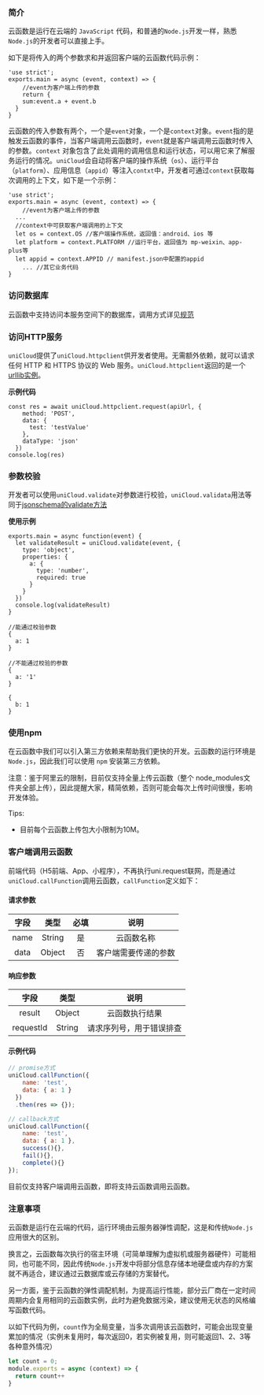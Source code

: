 
### 简介

云函数是运行在云端的 `JavaScript` 代码，和普通的`Node.js`开发一样，熟悉`Node.js`的开发者可以直接上手。

如下是将传入的两个参数求和并返回客户端的云函数代码示例：

```
'use strict';
exports.main = async (event, context) => {
	//event为客户端上传的参数
	return {
    sum:event.a + event.b
  }
}
```

云函数的传入参数有两个，一个是`event`对象，一个是`context`对象。`event`指的是触发云函数的事件，当客户端调用云函数时，`event`就是客户端调用云函数时传入的参数。`context` 对象包含了此处调用的调用信息和运行状态，可以用它来了解服务运行的情况。`uniCloud`会自动将客户端的操作系统（`os`）、运行平台（`platform`）、应用信息（`appid`）等注入`contxt`中，开发者可通过`context`获取每次调用的上下文，如下是一个示例：

```
'use strict';
exports.main = async (event, context) => {
	//event为客户端上传的参数
  ...
  //context中可获取客户端调用的上下文
  let os = context.OS //客户端操作系统，返回值：android、ios	等
  let platform = context.PLATFORM //运行平台，返回值为 mp-weixin、app-plus等
  let appid = context.APPID // manifest.json中配置的appid
	... //其它业务代码
}
```

### 访问数据库

云函数中支持访问本服务空间下的数据库，调用方式详见[规范](uniCloud/cf-database.md)

### 访问HTTP服务

`uniCloud`提供了`uniCloud.httpclient`供开发者使用。无需额外依赖，就可以请求任何 HTTP 和 HTTPS 协议的 Web 服务。`uniCloud.httpclient`返回的是一个[urllib实例](https://github.com/node-modules/urllib)。

**示例代码**

```
const res = await uniCloud.httpclient.request(apiUrl, {
    method: 'POST',
    data: {
      test: 'testValue'
    },
    dataType: 'json'
  })
console.log(res)
```

### 参数校验

开发者可以使用`uniCloud.validate`对参数进行校验，`uniCloud.validata`用法等同于[jsonschema的validate方法](https://github.com/tdegrunt/jsonschema)

**使用示例**

```
exports.main = async function(event) {
  let validateResult = uniCloud.validate(event, {
    type: 'object',
    properties: {
      a: {
        type: 'number',
        required: true
      }
    }
  })
  console.log(validateResult)
}

//能通过校验参数
{
  a: 1
}

//不能通过校验的参数
{
  a: '1'
}

{
  b: 1
}

```

### 使用npm

在云函数中我们可以引入第三方依赖来帮助我们更快的开发。云函数的运行环境是 `Node.js`，因此我们可以使用 `npm` 安装第三方依赖。

注意：鉴于阿里云的限制，目前仅支持全量上传云函数（整个 node_modules文件夹全部上传），因此提醒大家，精简依赖，否则可能会每次上传时间很慢，影响开发体验。

Tips:
- 目前每个云函数上传包大小限制为10M。

### 客户端调用云函数

前端代码（H5前端、App、小程序），不再执行uni.request联网，而是通过`uniCloud.callFunction`调用云函数，`callFunction`定义如下：

#### 请求参数

|字段	|类型	|必填	|说明		|
|:-:	|:-:	|:-:	|:-:		|
|name	|String	|是		|云函数名称|
|data	|Object	|否		|客户端需要传递的参数|

#### 响应参数

|字段		|类型	|说明						|
|:-:		|:-:	|:-:						|
|result		|Object	|云函数执行结果				|
|requestId	|String	|请求序列号，用于错误排查	|

#### 示例代码

```javascript
// promise方式
uniCloud.callFunction({
    name: 'test',
    data: { a: 1 }
  })
  .then(res => {});

// callback方式
uniCloud.callFunction({
	name: 'test',
	data: { a: 1 },
	success(){},
	fail(){},
	complete(){}
});
```

目前仅支持客户端调用云函数，即将支持云函数调用云函数。

### 注意事项

云函数是运行在云端的代码，运行环境由云服务器弹性调配，这是和传统`Node.js`应用很大的区别。

换言之，云函数每次执行的宿主环境（可简单理解为虚拟机或服务器硬件）可能相同，也可能不同，因此传统`Node.js`开发中将部分信息存储本地硬盘或内存的方案就不再适合，建议通过云数据库或云存储的方案替代。

另一方面，鉴于云函数的弹性调配机制，为提高运行性能，部分云厂商在一定时间周期内会复用相同的云函数实例，此时为避免数据污染，建议使用无状态的风格编写函数代码。

以如下代码为例，`count`作为全局变量，当多次调用该云函数时，可能会出现变量累加的情况（实例未复用时，每次返回0，若实例被复用，则可能返回1、2、3等各种意外情况）

```javascript
let count = 0;
module.exports = async (context) => {
  return count++
}
```


<!-- 
## uniCloud.callFunction(Object callFunctionOptions)

云函数中调用云函数。**目前仅腾讯云支持**

**callFunctionOptions参数说明**

|字段			|类型			|必填	|说明					|
|---			|---			|---	|---					|
|name			|String		|是		|云函数名称。	|
|data			|Object		|否		|云函数参数。	|
|callback	|Function	|否		|回调函数。		|

**响应参数**

|字段			|类型		|必备	|说明												|
|---			|---		|---	|---												|
|errCode	|String	|否		|状态码，操作成功则不返回。	|
|errMsg		|String	|否		|错误描述。									|
|result		|Object	|否		|云函数执行结果。						|
|requestId|String	|否		|请求序列号，用于错误排查。	|

**示例代码**

```javascript
//promise
uniCloud.callFunction({
    name: "test",
    data: { a: 1 }
}).then((res) => {
    
});
```

 -->
